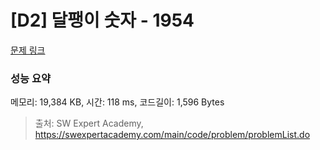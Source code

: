 # [D2] 달팽이 숫자 - 1954 

[문제 링크](https://swexpertacademy.com/main/code/problem/problemDetail.do?contestProbId=AV5PobmqAPoDFAUq) 

### 성능 요약

메모리: 19,384 KB, 시간: 118 ms, 코드길이: 1,596 Bytes



> 출처: SW Expert Academy, https://swexpertacademy.com/main/code/problem/problemList.do